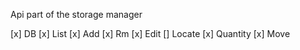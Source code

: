 Api part of the storage manager

[x] DB
[x] List
[x] Add
[x] Rm
[x] Edit
[]  Locate
[x]  Quantity
[x]  Move